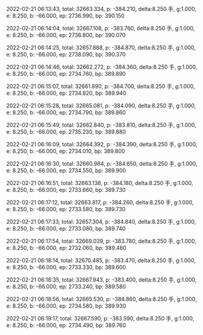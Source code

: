 2022-02-21 06:13:43, total: 32663.334, p: -384.210, delta:8.250 手, g:1.000, e: 8.250, b: -66.000, ep: 2736.990, bp: 390.150

2022-02-21 06:14:04, total: 32667.108, p: -383.760, delta:8.250 手, g:1.000, e: 8.250, b: -66.000, ep: 2736.800, bp: 390.070

2022-02-21 06:14:25, total: 32657.888, p: -384.870, delta:8.250 手, g:1.000, e: 8.250, b: -66.000, ep: 2738.090, bp: 390.370

2022-02-21 06:14:46, total: 32662.272, p: -384.360, delta:8.250 手, g:1.000, e: 8.250, b: -66.000, ep: 2734.760, bp: 389.890

2022-02-21 06:15:07, total: 32661.890, p: -384.700, delta:8.250 手, g:1.000, e: 8.250, b: -66.000, ep: 2734.820, bp: 389.940

2022-02-21 06:15:28, total: 32665.081, p: -384.090, delta:8.250 手, g:1.000, e: 8.250, b: -66.000, ep: 2734.790, bp: 389.860

2022-02-21 06:15:49, total: 32662.840, p: -383.810, delta:8.250 手, g:1.000, e: 8.250, b: -66.000, ep: 2735.230, bp: 389.880

2022-02-21 06:16:09, total: 32664.392, p: -384.390, delta:8.250 手, g:1.000, e: 8.250, b: -66.000, ep: 2734.010, bp: 389.800

2022-02-21 06:16:30, total: 32660.984, p: -384.650, delta:8.250 手, g:1.000, e: 8.250, b: -66.000, ep: 2734.550, bp: 389.900

2022-02-21 06:16:51, total: 32663.138, p: -384.180, delta:8.250 手, g:1.000, e: 8.250, b: -66.000, ep: 2733.660, bp: 389.730

2022-02-21 06:17:12, total: 32663.817, p: -384.260, delta:8.250 手, g:1.000, e: 8.250, b: -66.000, ep: 2733.580, bp: 389.730

2022-02-21 06:17:33, total: 32657.304, p: -384.840, delta:8.250 手, g:1.000, e: 8.250, b: -66.000, ep: 2733.080, bp: 389.740

2022-02-21 06:17:54, total: 32669.039, p: -383.780, delta:8.250 手, g:1.000, e: 8.250, b: -66.000, ep: 2732.060, bp: 389.480

2022-02-21 06:18:14, total: 32670.485, p: -383.470, delta:8.250 手, g:1.000, e: 8.250, b: -66.000, ep: 2733.330, bp: 389.600

2022-02-21 06:18:35, total: 32667.943, p: -383.400, delta:8.250 手, g:1.000, e: 8.250, b: -66.000, ep: 2733.240, bp: 389.580

2022-02-21 06:18:56, total: 32665.530, p: -384.860, delta:8.250 手, g:1.000, e: 8.250, b: -66.000, ep: 2734.580, bp: 389.930

2022-02-21 06:19:17, total: 32667.590, p: -383.590, delta:8.250 手, g:1.000, e: 8.250, b: -66.000, ep: 2734.490, bp: 389.760